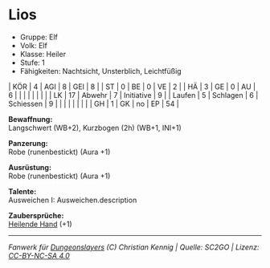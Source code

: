 # Lios  
- Gruppe: Elf  
- Volk: Elf  
- Klasse: Heiler  
- Stufe: 1  
- Fähigkeiten: Nachtsicht, Unsterblich, Leichtfüßig  


| KÖR    | 4  | AGI      | 8  | GEI        | 8  |
| ST     | 0  | BE       | 0  | VE         | 2  |
| HÄ     | 3  | GE       | 0  | AU         | 6  |
|        |    |          |    |            |    |
| LK     | 17 | Abwehr   | 7  | Initiative | 9  |
| Laufen | 5  | Schlagen | 6  | Schiessen  | 9  |
|        |    |          |    |            |    |
| GH     | 1  | GK       | no | EP         | 54 |


**Bewaffnung:**  
Langschwert (WB+2), Kurzbogen (2h) (WB+1, INI+1)

**Panzerung:**  
Robe (runenbestickt) (Aura +1)

**Ausrüstung:**  
Robe (runenbestickt) (Aura +1)

**Talente:**  
Ausweichen I: Ausweichen.description


**Zaubersprüche:**  
[Heilende Hand](/grw/zauber/heilende-hand.md) (+1)




___
*Fanwerk für [Dungeonslayers](https://www.dungeonslayers.net/) (C) Christian Kennig | Quelle: SC2GO | Lizenz: [CC-BY-NC-SA 4.0](https://creativecommons.org/licenses/by-nc-sa/4.0/deed.de)*